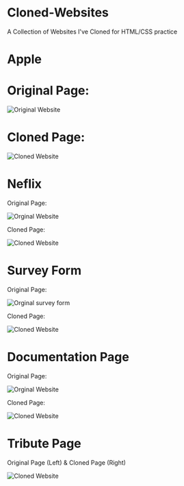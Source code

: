 # Cloned-Websites
A Collection of Websites I've Cloned for HTML/CSS practice 

# Apple 

# Original Page:

![Original Website](Apple-Clone/apple.png)



# Cloned Page: 

![Cloned Website](Apple-Clone/apple-clone.png)


# Neflix 

Original Page:

![Orginal Website](Netflix-Clone/netflix.png)


Cloned Page: 

![Cloned Website](Netflix-Clone/nf-clone.png)

# Survey Form

Original Page:

![Orginal survey form](Survey-Form/original-page.png)

Cloned Page:

![Cloned Website](Survey-Form/cloned-page.png)

# Documentation Page

Original Page:

![Orginal Website](Technical-Document-Page/tech-original.png)

Cloned Page: 

![Cloned Website](Technical-Document-Page/tech-clone.png)


# Tribute Page

Original Page (Left) & Cloned Page (Right)

![Cloned Website](Tribute-Page/Clone-Comparison.png)

